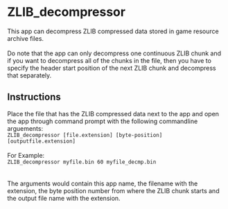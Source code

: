 # ZLIB_decompressor

This app can decompress ZLIB compressed data stored in game resource archive files. 
<br>
<br>Do note that the app can only decompress one continuous ZLIB chunk and if you want to decompress all of the chunks in the file, then you have to specify the header start position of the next ZLIB chunk and decompress that separately.

## Instructions
Place the file that has the ZLIB compressed data next to the app and open the app through command prompt with the following commandline arguements:
<br>```ZLIB_decompressor [file.extension] [byte-position] [outputfile.extension]```
<br>
<br>For Example:
<br>```ZLIB_decompressor myfile.bin 60 myfile_decmp.bin```
<br>
<br>
<br>The arguments would contain this app name, the filename with the extension, the byte position number from where the ZLIB chunk starts and the output file name with the extension.  
